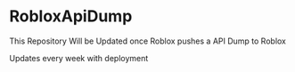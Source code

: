 # RobloxApiDump
This Repository Will be Updated once Roblox pushes a API Dump to Roblox 

Updates every week with deployment

